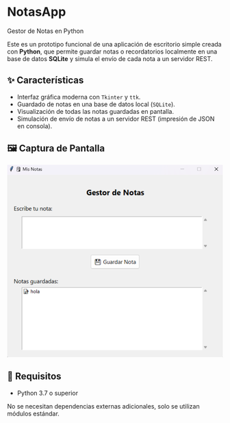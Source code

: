 # NotasApp
Gestor de Notas en Python

Este es un prototipo funcional de una aplicación de escritorio simple creada con **Python**, que permite guardar notas o recordatorios localmente en una base de datos **SQLite** y simula el envío de cada nota a un servidor REST.

## ✨ Características

- Interfaz gráfica moderna con `Tkinter` y `ttk`.
- Guardado de notas en una base de datos local (`SQLite`).
- Visualización de todas las notas guardadas en pantalla.
- Simulación de envío de notas a un servidor REST (impresión de JSON en consola).

## 🖼 Captura de Pantalla

![screenshot](screenshot.png) <!-- Puedes añadir una imagen aquí si la tienes -->

## 🚀 Requisitos

- Python 3.7 o superior

No se necesitan dependencias externas adicionales, solo se utilizan módulos estándar.
